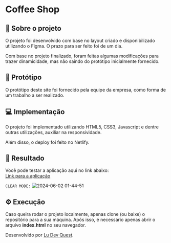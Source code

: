 # Coffee Shop

## 🚀 Sobre o projeto
O projeto foi desenvolvido com base no layout criado e disponibilizado utilizando o Figma. O prazo para ser feito foi de um dia. <br>

Com base no projeto finalizado, foram feitas algumas modificações para trazer dinamicidade, mas não saindo do protótipo inicialmente fornecido. <br>

## 🎨 Protótipo
O protótipo deste site foi fornecido pela equipe da empresa, como forma de um trabalho a ser realizado.

## 💻 Implementação
O projeto foi implementado utilizando HTML5, CSS3, Javascript e dentre outras utilizações, auxiliar na responsividade. <br>

Além disso, o deploy foi feito no Netlify.

## 👏 Resultado
Você pode testar a aplicação aqui no link abaixo: <br>
<a href="https://shcoffee.netlify.app" target="_blank">Link para a aplicação</a>

```CLEAR MODE:```
![2024-06-02 01-44-51](https://github.com/Ludevquest/Coffee-Shope/assets/158842997/540c87bd-6f9c-4b07-8dee-d72bd7c954e1)




## ⚙️ Execução
Caso queira rodar o projeto localmente, apenas clone (ou baixe) o repositório para a sua máquina.
Após isso, é necessário apenas abrir o arquivo <strong>index.html</strong> no seu navegador. <br>

Desenvolvido por <a href="https://github.com/Ludevquest"> Lu Dev Quest</a>.
